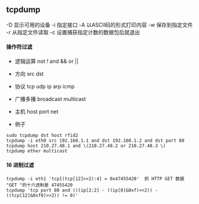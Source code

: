 ## tcpdump

-D 显示可用的设备
-i 指定接口
-A 以ASCII码的形式打印内容
-w <filename> 保存到指定文件
-r <filename> 从指定文件读取
-c 设置捕获指定计数的数据包后就退出

#### 操作符过滤

* 逻辑运算
not !
and &&
or  || 

* 方向
src 
dst

* 协议
tcp
udp
ip
arp
icmp

* 广播多播
broadcast
multicast

* 主机
host <bostname or CIDR>
port <portnum>
net <CIDR>

* 例子
```
sudo tcpdump dst host rfid2
tcpdump -i eth0 src 192.168.1.1 and dst 192.168.1.2 and dst port 80
tcpdump host 210.27.48.1 and \(210.27.48.2 or 210.27.48.3 \)
tcpdump ether multicast
```

#### 16 进制过滤

```
tcpdump -i eth1 'tcp[(tcp[12]>>2):4] = 0x47455420'  抓 HTTP GET 数据 "GET "的十六进制是 47455420
tcpdump 'tcp port 80 and (((ip[2:2] - ((ip[0]&0xf)<<2)) - ((tcp[12]&0xf0)>>2)) != 0)'
```




